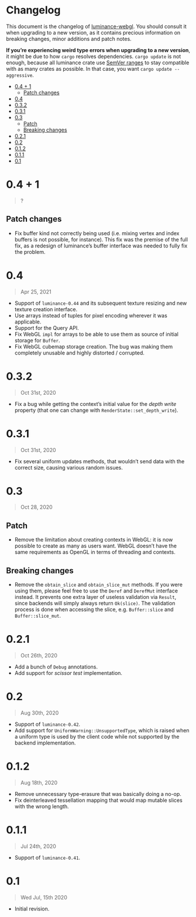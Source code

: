 # Changelog

This document is the changelog of [luminance-webgl](https://crates.io/crates/luminance-webgl).
You should consult it when upgrading to a new version, as it contains precious information on
breaking changes, minor additions and patch notes.

**If you’re experiencing weird type errors when upgrading to a new version**, it might be due to
how `cargo` resolves dependencies. `cargo update` is not enough, because all luminance crate use
[SemVer ranges](https://doc.rust-lang.org/cargo/reference/specifying-dependencies.html) to stay
compatible with as many crates as possible. In that case, you want `cargo update --aggressive`.

<!-- vim-markdown-toc GFM -->

* [0.4 + 1](#04--1)
  * [Patch changes](#patch-changes)
* [0.4](#04)
* [0.3.2](#032)
* [0.3.1](#031)
* [0.3](#03)
  * [Patch](#patch)
  * [Breaking changes](#breaking-changes)
* [0.2.1](#021)
* [0.2](#02)
* [0.1.2](#012)
* [0.1.1](#011)
* [0.1](#01)

<!-- vim-markdown-toc -->

# 0.4 + 1

> ?

## Patch changes

- Fix buffer kind not correctly being used (i.e. mixing vertex and index buffers is not possible, for instance). This
  fix was the premise of the full fix, as a redesign of luminance’s buffer interface was needed to fully fix the problem.

# 0.4

> Apr 25, 2021

- Support of `luminance-0.44` and its subsequent texture resizing and new texture creation interface.
- Use arrays instead of tuples for pixel encoding wherever it was applicable.
- Support for the Query API.
- Fix WebGL `impl` for arrays to be able to use them as source of initial storage for `Buffer`.
- Fix WebGL cubemap storage creation. The bug was making them completely unusable and highly distorted / corrupted.

# 0.3.2

> Oct 31st, 2020

- Fix a bug while getting the context’s initial value for the _depth write_ property (that one can change with
  `RenderState::set_depth_write`).

# 0.3.1

> Oct 31st, 2020

- Fix several uniform updates methods, that wouldn’t send data with the correct size, causing various random issues.

# 0.3

> Oct 28, 2020

## Patch

- Remove the limitation about creating contexts in WebGL: it is now possible to create as many as users want. WebGL
  doesn’t have the same requirements as OpenGL in terms of threading and contexts.

## Breaking changes

- Remove the `obtain_slice` and `obtain_slice_mut` methods. If you were using them, please feel free to use the `Deref`
  and `DerefMut` interface instead. It prevents one extra layer of useless validation via `Result`, since backends will
  simply always return `Ok(slice)`. The validation process is done when accessing the slice, e.g. `Buffer::slice` and
  `Buffer::slice_mut`.

# 0.2.1

> Oct 26th, 2020

- Add a bunch of `Debug` annotations.
- Add support for _scissor test_ implementation.

# 0.2

> Aug 30th, 2020

- Support of `luminance-0.42`.
- Add support for `UniformWarning::UnsupportedType`, which is raised when a uniform type is used by the client
  code while not supported by the backend implementation.

# 0.1.2

> Aug 18th, 2020

- Remove unnecessary type-erasure that was basically doing a no-op.
- Fix deinterleaved tessellation mapping that would map mutable slices with the wrong length.

# 0.1.1

> Jul 24th, 2020

- Support of `luminance-0.41`.

# 0.1

> Wed Jul, 15th 2020

- Initial revision.

[luminance-webgl]: https://crates.io/crates/luminance-webgl
